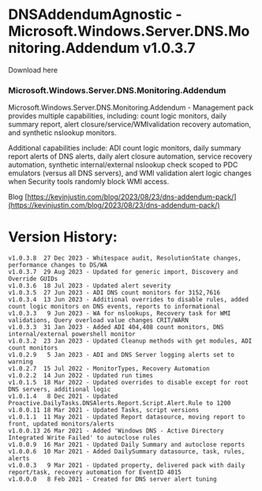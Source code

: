 # DNSAddendumAgnostic - Microsoft.Windows.Server.DNS.Monitoring.Addendum v1.0.3.7

Download here

### Microsoft.Windows.Server.DNS.Monitoring.Addendum
Microsoft.Windows.Server.DNS.Monitoring.Addendum - Management pack provides multiple capabilities, including: count logic monitors, daily summary report, alert closure/service/WMIvalidation recovery automation, and synthetic nslookup monitors.

Additional capabilities include:
ADI count logic monitors, daily summary report alerts of DNS alerts, daily alert closure automation, 
service recovery automation, synthetic internal/external nslookup check scoped to PDC emulators (versus all DNS servers), 
and WMI validation alert logic changes when Security tools randomly block WMI access.

Blog [https://kevinjustin.com/blog/2023/08/23/dns-addendum-pack/](https://kevinjustin.com/blog/2023/08/23/dns-addendum-pack/)

# Version History:
```
v1.0.3.8  27 Dec 2023 - Whitespace audit, ResolutionState changes, performance changes to DS/WA
v1.0.3.7  29 Aug 2023 - Updated for generic import, Discovery and Override GUIDs
v1.0.3.6  18 Jul 2023 - Updated alert severity
v1.0.3.5  27 Jun 2023 - ADI DNS count monitors for 3152,7616
v1.0.3.4  13 Jun 2023 - Additional overrides to disable rules, added count logic monitors on DNS events, reports to informational
v1.0.3.3   9 Jun 2023 - WA for nslookups, Recovery task for WMI validations, Query overload value changes CRIT/WARN
v1.0.3.3  31 Jan 2023 - Added ADI 404,408 count monitors, DNS internal/external powershell monitor
v1.0.3.2  23 Jan 2023 - Updated Cleanup methods with get modules, ADI count monitors
v1.0.2.9   5 Jan 2023 - ADI and DNS Server logging alerts set to warning
v1.0.2.7  15 Jul 2022 - MonitorTypes, Recovery Automation
v1.0.2.2  14 Jun 2022 - Updated run times
v1.0.1.5  18 Mar 2022 - Updated overrides to disable except for root DNS servers, additional logic
v1.0.1.4   8 Dec 2021 - Updated Proactive.DailyTasks.DNSAlerts.Report.Script.Alert.Rule to 1200
v1.0.0.11 18 Mar 2021 - Updated Tasks, script versions
v1.0.1.1  11 May 2021 - Updated Report datasource, moving report to front, updated monitors/alerts
v1.0.0.13 26 Mar 2021 - Added 'Windows DNS - Active Directory Integrated Write Failed' to autoclose rules
v1.0.0.9  16 Mar 2021 - Updated Daily Summary and autoclose reports
v1.0.0.6  10 Mar 2021 - Added DailySummary datasource, task, rules, alerts
v1.0.0.3   9 Mar 2021 - Updated property, delivered pack with daily report/task, recovery automation for EventID 4015
v1.0.0.0   8 Feb 2021 - Created for DNS server alert tuning
```
